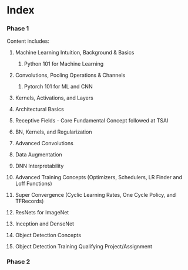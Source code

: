 # Index

### Phase 1

Content includes:

1. Machine Learning Intuition, Background & Basics 
   1. Python 101 for Machine Learning

2. Convolutions, Pooling Operations & Channels 
   1. Pytorch 101 for ML and CNN

3. Kernels, Activations, and Layers 

4. Architectural Basics 

5. Receptive Fields - Core Fundamental Concept followed at TSAI 

6. BN, Kernels, and Regularization 

7. Advanced Convolutions 
8. Data Augmentation 

9. DNN Interpretability 

10. Advanced Training Concepts (Optimizers, Schedulers, LR Finder and Loff Functions) 

11. Super Convergence (Cyclic Learning Rates, One Cycle Policy, and TFRecords) 

12. ResNets for ImageNet 

13. Inception and DenseNet 

14. Object Detection Concepts 

15. Object Detection Training Qualifying Project/Assignment



### Phase 2

